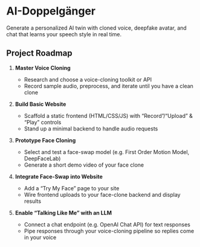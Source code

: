 # AI-Doppelgänger
 Generate a personalized AI twin with cloned voice, deepfake avatar, and  chat that learns your speech style in real time.




## Project Roadmap

1. **Master Voice Cloning**  
   - Research and choose a voice-cloning toolkit or API  
   - Record sample audio, preprocess, and iterate until you have a clean clone

2. **Build Basic Website**  
   - Scaffold a static frontend (HTML/CSS/JS) with “Record”/“Upload” & “Play” controls  
   - Stand up a minimal backend to handle audio requests

3. **Prototype Face Cloning**  
   - Select and test a face-swap model (e.g. First Order Motion Model, DeepFaceLab)  
   - Generate a short demo video of your face clone

4. **Integrate Face-Swap into Website**  
   - Add a “Try My Face” page to your site  
   - Wire frontend uploads to your face-clone backend and display results

5. **Enable “Talking Like Me” with an LLM**  
   - Connect a chat endpoint (e.g. OpenAI Chat API) for text responses  
   - Pipe responses through your voice-cloning pipeline so replies come in your voice
